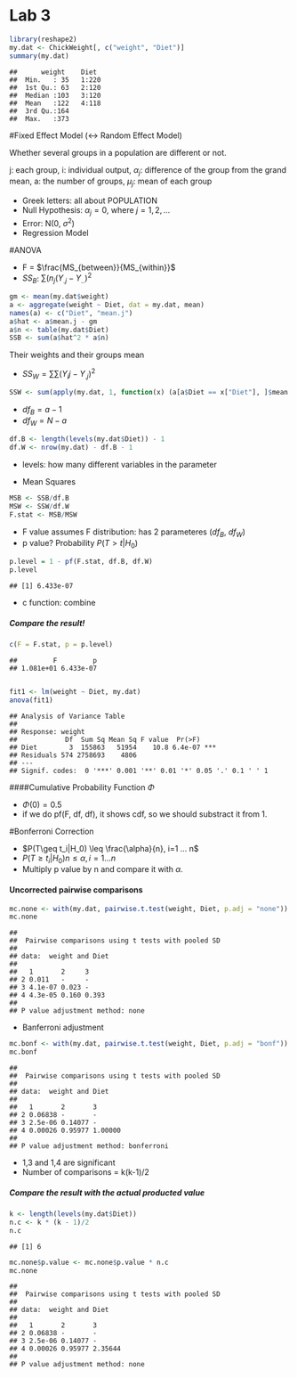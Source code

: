 Lab 3
========================================================



```r
library(reshape2)
my.dat <- ChickWeight[, c("weight", "Diet")]
summary(my.dat)
```

```
##      weight    Diet   
##  Min.   : 35   1:220  
##  1st Qu.: 63   2:120  
##  Median :103   3:120  
##  Mean   :122   4:118  
##  3rd Qu.:164          
##  Max.   :373
```


#Fixed Effect Model (<-> Random Effect Model)

Whether several groups in a population are different or not.

j: each group, 
i: individual output, 
$\alpha_j$: difference of the group from the grand mean,
a: the number of groups,
$\mu_j$: mean of each group

- Greek letters: all about POPULATION
- Null Hypothesis: $\alpha_j = 0$, where $j=1,2,...$
- Error: N(0, $\sigma^2$)
- Regression Model

#ANOVA

- F = $\frac{MS_{between}}{MS_{within}}$
- $SS_B$: $\sum (n_j(Y_{.j} - Y_{..})^2$


```r
gm <- mean(my.dat$weight)
a <- aggregate(weight ~ Diet, dat = my.dat, mean)
names(a) <- c("Diet", "mean.j")
a$hat <- a$mean.j - gm
a$n <- table(my.dat$Diet)
SSB <- sum(a$hat^2 * a$n)
```


Their weights and their groups mean

- $SS_W = \sum\sum(Y_ij - Y_{.j})^2$ 


```r
SSW <- sum(apply(my.dat, 1, function(x) (a[a$Diet == x["Diet"], ]$mean.j - as.numeric(x["weight"]))^2))
```


- $df_B = a - 1$
- $df_W = N - a$


```r
df.B <- length(levels(my.dat$Diet)) - 1
df.W <- nrow(my.dat) - df.B - 1
```


- levels: how many different variables in the parameter 


- Mean Squares

```r
MSB <- SSB/df.B
MSW <- SSW/df.W
F.stat <- MSB/MSW
```


- F value assumes F distribution: has 2 parameteres ($df_B$, $df_W$)
- p value? Probability $P(T>t | H_0)$


```r
p.level = 1 - pf(F.stat, df.B, df.W)
p.level
```

```
## [1] 6.433e-07
```


- c function: combine
##### Compare the result!

```r
c(F = F.stat, p = p.level)
```

```
##         F         p 
## 1.081e+01 6.433e-07
```

```r

fit1 <- lm(weight ~ Diet, my.dat)
anova(fit1)
```

```
## Analysis of Variance Table
## 
## Response: weight
##            Df  Sum Sq Mean Sq F value  Pr(>F)    
## Diet        3  155863   51954    10.8 6.4e-07 ***
## Residuals 574 2758693    4806                    
## ---
## Signif. codes:  0 '***' 0.001 '**' 0.01 '*' 0.05 '.' 0.1 ' ' 1
```



####Cumulative Probability Function $\Phi$

- $\Phi(0) = 0.5$
- if we do pf(F, df, df), it shows cdf, so we should substract it from 1.

#Bonferroni Correction

- $P(T\geq t_i|H_0) \leq \frac{\alpha}{n}, i=1 ... n$
- $P(T\geq t_i|H_0)n \leq \alpha, i=1 ... n$
- Multiply p value by n and compare it with $\alpha$. 

#### Uncorrected pairwise comparisons

```r
mc.none <- with(my.dat, pairwise.t.test(weight, Diet, p.adj = "none"))
mc.none
```

```
## 
## 	Pairwise comparisons using t tests with pooled SD 
## 
## data:  weight and Diet 
## 
##   1       2     3    
## 2 0.011   -     -    
## 3 4.1e-07 0.023 -    
## 4 4.3e-05 0.160 0.393
## 
## P value adjustment method: none
```


- Banferroni adjustment

```r
mc.bonf <- with(my.dat, pairwise.t.test(weight, Diet, p.adj = "bonf"))
mc.bonf
```

```
## 
## 	Pairwise comparisons using t tests with pooled SD 
## 
## data:  weight and Diet 
## 
##   1       2       3      
## 2 0.06838 -       -      
## 3 2.5e-06 0.14077 -      
## 4 0.00026 0.95977 1.00000
## 
## P value adjustment method: bonferroni
```


- 1,3 and 1,4 are significant
- Number of comparisons = k(k-1)/2

##### Compare the result with the actual producted value

```r
k <- length(levels(my.dat$Diet))
n.c <- k * (k - 1)/2
n.c
```

```
## [1] 6
```

```r
mc.none$p.value <- mc.none$p.value * n.c
mc.none
```

```
## 
## 	Pairwise comparisons using t tests with pooled SD 
## 
## data:  weight and Diet 
## 
##   1       2       3      
## 2 0.06838 -       -      
## 3 2.5e-06 0.14077 -      
## 4 0.00026 0.95977 2.35644
## 
## P value adjustment method: none
```


